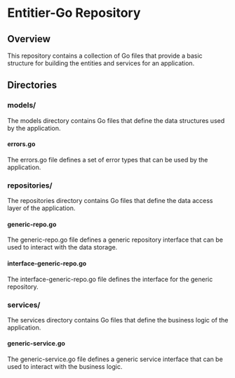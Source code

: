 # Entitier-Go Repository

## Overview

This repository contains a collection of Go files that provide a basic structure for building the entities and services for an application.

## Directories

### models/

The models directory contains Go files that define the data structures used by the application.

#### errors.go

The errors.go file defines a set of error types that can be used by the application.

### repositories/

The repositories directory contains Go files that define the data access layer of the application.

#### generic-repo.go

The generic-repo.go file defines a generic repository interface that can be used to interact with the data storage.

#### interface-generic-repo.go

The interface-generic-repo.go file defines the interface for the generic repository.

### services/

The services directory contains Go files that define the business logic of the application.

#### generic-service.go

The generic-service.go file defines a generic service interface that can be used to interact with the business logic.